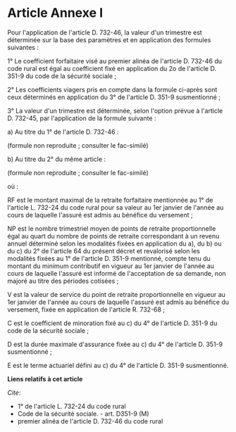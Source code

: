 # Article Annexe I

Pour l'application de l'article  D. 732-46, la valeur d'un trimestre est déterminée sur la base des paramètres et en
application des formules suivantes :

1° Le coefficient forfaitaire visé au premier alinéa de l'article  D. 732-46 du code rural est égal au coefficient fixé en
application du 2o de l'article  D. 351-9 du code de la sécurité sociale ;

2° Les coefficients viagers pris en compte dans la formule ci-après sont ceux déterminés en application du 3° de l'article
D. 351-9 susmentionné ;

3° La valeur d'un trimestre est déterminée, selon l'option prévue à l'article  D. 732-45, par l'application de la formule
suivante :

a) Au titre du 1° de l'article  D. 732-46 :

(formule non reproduite ; consulter le fac-similé)

b) Au titre du 2° du même article :

(formule non reproduite ; consulter le fac-similé)

où :

RF est le montant maximal de la retraite forfaitaire mentionnée au 1° de l'article  L. 732-24 du code rural pour sa valeur au
1er janvier de l'année au cours de laquelle l'assuré est admis au bénéfice du versement ;

NP est le nombre trimestriel moyen de points de retraite proportionnelle égal au quart du nombre de points de retraite
correspondant à un revenu annuel déterminé selon les modalités fixées en application du a), du b) ou du c) du 2° de l'article
64 du présent décret et revalorisé selon les modalités fixées au 1° de l'article D. 351-9 mentionné, compte tenu du montant
du minimum contributif en vigueur au 1er janvier de l'année au cours de laquelle l'assuré est informé de l'acceptation de sa
demande, non majoré au titre des périodes cotisées ;

V est la valeur de service du point de retraite proportionnelle en vigueur au 1er janvier de l'année au cours de laquelle
l'assuré est admis au bénéfice du versement, fixée en application de l'article R. 732-68 ;

C est le coefficient de minoration fixé au c) du 
4° de l'article  D. 351-9 du code de la sécurité sociale ;

D est la durée maximale d'assurance fixée au c) du 4° de l'article  D. 351-9 susmentionné ;

E est le terme actuariel défini au c) du 4° de l'article  D. 351-9 susmentionné.

**Liens relatifs à cet article**

_Cite_:

  - 1° de l'article L. 732-24 du code rural
  - Code de la sécurité sociale. - art. D351-9 (M)
  - premier alinéa de l'article D. 732-46 du code rural
